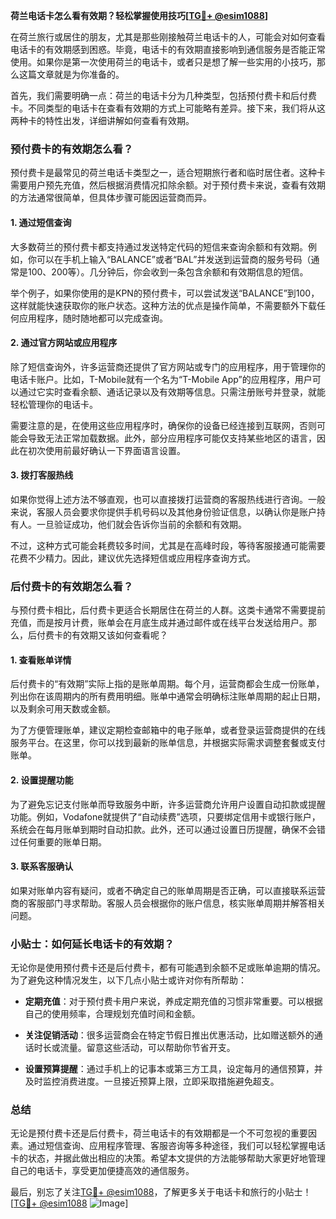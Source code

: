 **荷兰电话卡怎么看有效期？轻松掌握使用技巧[[TG💪+ @esim1088](https://t.me/s/esim1088)]**

在荷兰旅行或居住的朋友，尤其是那些刚接触荷兰电话卡的人，可能会对如何查看电话卡的有效期感到困惑。毕竟，电话卡的有效期直接影响到通信服务是否能正常使用。如果你是第一次使用荷兰的电话卡，或者只是想了解一些实用的小技巧，那么这篇文章就是为你准备的。

首先，我们需要明确一点：荷兰的电话卡分为几种类型，包括预付费卡和后付费卡。不同类型的电话卡在查看有效期的方式上可能略有差异。接下来，我们将从这两种卡的特性出发，详细讲解如何查看有效期。

### 预付费卡的有效期怎么看？

预付费卡是最常见的荷兰电话卡类型之一，适合短期旅行者和临时居住者。这种卡需要用户预先充值，然后根据消费情况扣除余额。对于预付费卡来说，查看有效期的方法通常很简单，但具体步骤可能因运营商而异。

#### 1. **通过短信查询**
大多数荷兰的预付费卡都支持通过发送特定代码的短信来查询余额和有效期。例如，你可以在手机上输入“BALANCE”或者“BAL”并发送到运营商的服务号码（通常是100、200等）。几分钟后，你会收到一条包含余额和有效期信息的短信。

举个例子，如果你使用的是KPN的预付费卡，可以尝试发送“BALANCE”到100，这样就能快速获取你的账户状态。这种方法的优点是操作简单，不需要额外下载任何应用程序，随时随地都可以完成查询。

#### 2. **通过官方网站或应用程序**
除了短信查询外，许多运营商还提供了官方网站或专门的应用程序，用于管理你的电话卡账户。比如，T-Mobile就有一个名为“T-Mobile App”的应用程序，用户可以通过它实时查看余额、通话记录以及有效期等信息。只需注册账号并登录，就能轻松管理你的电话卡。

需要注意的是，在使用这些应用程序时，确保你的设备已经连接到互联网，否则可能会导致无法正常加载数据。此外，部分应用程序可能仅支持某些地区的语言，因此在初次使用前最好确认一下界面语言设置。

#### 3. **拨打客服热线**
如果你觉得上述方法不够直观，也可以直接拨打运营商的客服热线进行咨询。一般来说，客服人员会要求你提供手机号码以及其他身份验证信息，以确认你是账户持有人。一旦验证成功，他们就会告诉你当前的余额和有效期。

不过，这种方式可能会耗费较多时间，尤其是在高峰时段，等待客服接通可能需要花费不少精力。因此，建议优先选择短信或应用程序查询方式。

### 后付费卡的有效期怎么看？

与预付费卡相比，后付费卡更适合长期居住在荷兰的人群。这类卡通常不需要提前充值，而是按月计费，账单会在月底生成并通过邮件或在线平台发送给用户。那么，后付费卡的有效期又该如何查看呢？

#### 1. **查看账单详情**
后付费卡的“有效期”实际上指的是账单周期。每个月，运营商都会生成一份账单，列出你在该周期内的所有费用明细。账单中通常会明确标注账单周期的起止日期，以及剩余可用天数或金额。

为了方便管理账单，建议定期检查邮箱中的电子账单，或者登录运营商提供的在线服务平台。在这里，你可以找到最新的账单信息，并根据实际需求调整套餐或支付账单。

#### 2. **设置提醒功能**
为了避免忘记支付账单而导致服务中断，许多运营商允许用户设置自动扣款或提醒功能。例如，Vodafone就提供了“自动续费”选项，只要绑定信用卡或银行账户，系统会在每月账单到期时自动扣款。此外，还可以通过设置日历提醒，确保不会错过任何重要的账单日期。

#### 3. **联系客服确认**
如果对账单内容有疑问，或者不确定自己的账单周期是否正确，可以直接联系运营商的客服部门寻求帮助。客服人员会根据你的账户信息，核实账单周期并解答相关问题。

### 小贴士：如何延长电话卡的有效期？

无论你是使用预付费卡还是后付费卡，都有可能遇到余额不足或账单逾期的情况。为了避免这种情况发生，以下几点小贴士或许对你有所帮助：

- **定期充值**：对于预付费卡用户来说，养成定期充值的习惯非常重要。可以根据自己的使用频率，合理规划充值时间和金额。
  
- **关注促销活动**：很多运营商会在特定节假日推出优惠活动，比如赠送额外的通话时长或流量。留意这些活动，可以帮助你节省开支。

- **设置预算提醒**：通过手机上的记事本或第三方工具，设定每月的通信预算，并及时监控消费进度。一旦接近预算上限，立即采取措施避免超支。

### 总结

无论是预付费卡还是后付费卡，荷兰电话卡的有效期都是一个不可忽视的重要因素。通过短信查询、应用程序管理、客服咨询等多种途径，我们可以轻松掌握电话卡的状态，并据此做出相应的决策。希望本文提供的方法能够帮助大家更好地管理自己的电话卡，享受更加便捷高效的通信服务。

最后，别忘了关注[TG💪+ @esim1088](https://t.me/s/esim1088)，了解更多关于电话卡和旅行的小贴士！[[TG💪+ @esim1088](https://t.me/s/esim1088) ![Image](https://i.postimg.cc/4NQfJmqS/Snipaste-2025-05-13-00-14-12.png)]